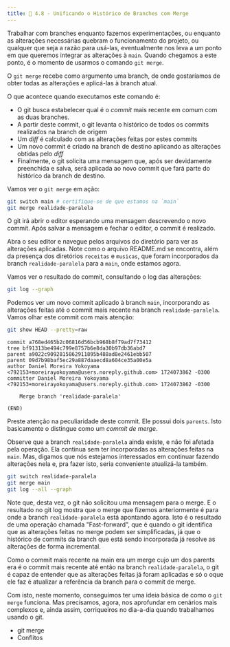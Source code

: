 ```yaml
---
title: 🚧 4.8 - Unificando o Histórico de Branches com Merge
---
```

Trabalhar com branches enquanto fazemos experimentações, ou enquanto as alterações necessárias quebram o funcionamento do projeto, ou qualquer que seja a razão para usá-las, eventualmente nos leva a um ponto em que queremos integrar as alterações à `main`. Quando chegamos a este ponto, é o momento de usarmos o comando `git merge`.

O `git merge` recebe como argumento uma branch, de onde gostaríamos de obter todas as alterações e aplicá-las à branch atual.

O que acontece quando executamos este comando é:
- O git busca estabelecer qual é o _commit_ mais recente em comum com as duas branches.
- A partir deste commit, o git levanta o histórico de todos os commits realizados na branch de origem
- Um _diff_ é calculado com as alterações feitas por estes commits
- Um novo commit é criado na branch de destino aplicando as alterações obtidas pelo _diff_
- Finalmente, o git solicita uma mensagem que, após ser devidamente preenchida e salva, será aplicada ao novo commit que fará parte do histórico da branch de destino.

Vamos ver o `git merge` em ação:

```bash
git switch main # certifique-se de que estamos na `main`
git merge realidade-paralela
```

O git irá abrir o editor esperando uma mensagem descrevendo o novo commit. Após salvar a mensagem e fechar o editor, o commit é realizado.

Abra o seu editor e navegue pelos arquivos do diretório para ver as alterações aplicadas. Note como o arquivo README.md se encontra, além da presença dos diretórios `receitas` e `musicas`, que foram incorporados da branch `realidade-paralela` para a `main`, onde estamos agora.

Vamos ver o resultado do commit, consultando o log das alterações:
```bash
git log --graph
```

Podemos ver um novo commit aplicado à branch `main`, incorporando as alterações feitas até o commit mais recente na branch `realidade-paralela`. Vamos olhar este commit com mais atenção:

```bash
git show HEAD --pretty=raw
```

```
commit a768ed465b2c06816d56bcb968b8f79ad7f73412
tree bf91313be494c799e8757b6e8da30b97db36abd7
parent a9022c9092815862911895b488ad8e2461ebb507
parent 09d7b98baf5ec29a887daaecd8a604ce35a00e5a
author Daniel Moreira Yokoyama <792153+moreirayokoyama@users.noreply.github.com> 1724073862 -0300
committer Daniel Moreira Yokoyama <792153+moreirayokoyama@users.noreply.github.com> 1724073862 -0300

    Merge branch 'realidade-paralela'

(END)
```

Preste atenção na peculiaridade deste commit. Ele possui dois `parents`. Isto basicamente o distingue como um _commit de merge_.

Observe que a branch `realidade-paralela` ainda existe, e não foi afetada pela operação. Ela continua sem ter incorporadas as alterações feitas na `main`. Mas, digamos que nós estejamos interessados em continuar fazendo alterações nela e, pra fazer isto, seria conveniente atualizá-la também.

```bash
git switch realidade-paralela
git merge main
git log --all --graph
```

Note que, desta vez, o git não solicitou uma mensagem para o merge. E o resultado no git log mostra que o merge que fizemos anteriormente é para onde a branch `realidade-paralela` está apontando agora. Isto é o resultado de uma operação chamada "Fast-forward", que é quando o git identifica que as alterações feitas no merge podem ser simplificadas, já que o histórico de commits da branch que está sendo incorporada já resolve as alterações de forma incremental.

Como o commit mais recente na main era um merge cujo um dos parents era é o commit mais recente até então na branch `realidade-paralela`, o git é capaz de entender que as alterações feitas já foram aplicadas e só o oque ele faz é atualizar a referência da branch para o commit de merge.

Com isto, neste momento, conseguimos ter uma ideia básica de como o `git merge` funciona. Mas precisamos, agora, nos aprofundar em cenários mais complexos e, ainda assim, corriqueiros no dia-a-dia quando trabalhamos usando o git.





- git merge
- Conflitos
